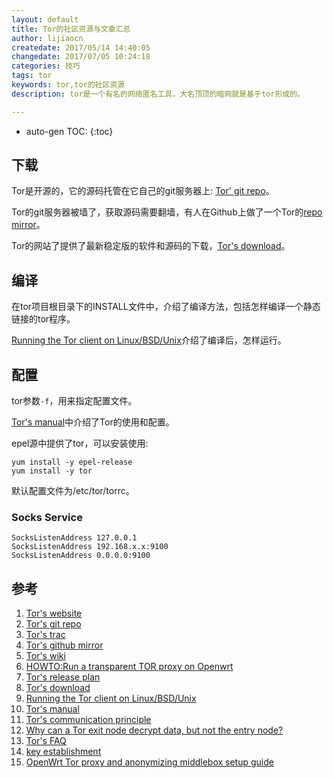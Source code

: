 ```yaml
---
layout: default
title: Tor的社区资源与文章汇总
author: lijiaocn
createdate: 2017/05/14 14:40:05
changedate: 2017/07/05 10:24:18
categories: 技巧
tags: tor
keywords: tor,tor的社区资源
description: tor是一个有名的网络匿名工具，大名顶顶的暗网就是基于tor形成的。

---
```


* auto-gen TOC:
{:toc}

## 下载

Tor是开源的，它的源码托管在它自己的git服务器上: [Tor' git repo][3]。

Tor的git服务器被墙了，获取源码需要翻墙，有人在Github上做了一个Tor的[repo mirror][4]。

Tor的网站了提供了最新稳定版的软件和源码的下载，[Tor's download][8]。

## 编译

在tor项目根目录下的INSTALL文件中，介绍了编译方法，包括怎样编译一个静态链接的tor程序。

[Running the Tor client on Linux/BSD/Unix][9]介绍了编译后，怎样运行。

## 配置

tor参数`-f`，用来指定配置文件。

[Tor's manual][10]中介绍了Tor的使用和配置。

epel源中提供了tor，可以安装使用:

	yum install -y epel-release
	yum install -y tor

默认配置文件为/etc/tor/torrc。

### Socks Service

	SocksListenAddress 127.0.0.1
	SocksListenAddress 192.168.x.x:9100
	SocksListenAddress 0.0.0.0:9100

## 参考

1. [Tor's website][1]
2. [Tor's git repo][2]
3. [Tor's trac][3]
4. [Tor's github mirror][4]
5. [Tor's wiki][5]
6. [HOWTO:Run a transparent TOR proxy on Openwrt][6]
7. [Tor's release plan][7]
8. [Tor's download][8]
9. [Running the Tor client on Linux/BSD/Unix][9]
10. [Tor's manual][10]
11. [Tor's communication principle][11]
12. [Why can a Tor exit node decrypt data, but not the entry node?][12]
13. [Tor's FAQ][13]
14. [key establishment][14]
15. [OpenWrt Tor proxy and anonymizing middlebox setup guide][15]

[1]: https://www.torproject.org/  "Tor's website"
[2]: https://gitweb.torproject.org/  "Tor's git repo" 
[3]: https://trac.torproject.org/projects/tor "Tor's trac"
[4]: https://github.com/torproject/ "Tor's github mirror"
[5]: https://trac.torproject.org/projects/tor/wiki/WikiStart "Tor's wiki"
[6]: https://forum.openwrt.org/viewtopic.php?id=27354 "HOWTO:Run a transparent TOR proxy on Openwrt"
[7]: https://trac.torproject.org/projects/tor/wiki/org/teams/NetworkTeam/CoreTorReleases "Tor's release plan"
[8]: https://www.torproject.org/download/download.html.en "Tor's download"
[9]: https://www.torproject.org/docs/tor-doc-unix "Running the Tor client on Linux/BSD/Unix"
[10]: https://www.torproject.org/docs/tor-manual.html.en "Tor's manual"
[11]: https://www.torproject.org/about/overview.html.en "Tor's communication principle"
[12]: https://security.stackexchange.com/questions/36571/why-can-a-tor-exit-node-decrypt-data-but-not-the-entry-node "Why can a Tor exit node decrypt data, but not the entry node?"
[13]: https://www.torproject.org/docs/faq "Tor's FAQ"
[14]: https://www.zhihu.com/question/25116415 "key establishment"
[15]: https://fixmynix.com/openwrt-tor-proxy-setup/ "OpenWrt Tor proxy and anonymizing middlebox setup guide"
